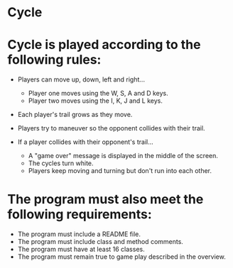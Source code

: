 # Cycle

# Cycle is played according to the following rules:

- Players can move up, down, left and right...
    - Player one moves using the W, S, A and D keys.
    - Player two moves using the I, K, J and L keys.

- Each player's trail grows as they move.

- Players try to maneuver so the opponent collides with their trail.

- If a player collides with their opponent's trail...
    - A "game over" message is displayed in the middle of the screen.
    - The cycles turn white.
    - Players keep moving and turning but don't run into each other.


# The program must also meet the following requirements:

- The program must include a README file.
- The program must include class and method comments.
- The program must have at least 16 classes.
- The program must remain true to game play described in the overview.